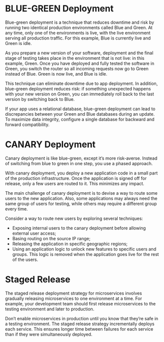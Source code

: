 # BLUE-GREEN Deployment

Blue-green deployment is a technique that reduces downtime and risk by running two identical production environments called Blue and Green.
At any time, only one of the environments is live, with the live environment serving all production traffic. For this example, Blue is currently live and Green is idle.

As you prepare a new version of your software, deployment and the final stage of testing takes place in the environment that is not live: in this example, Green. Once you have deployed and fully tested the software in Green, you switch the router so all incoming requests now go to Green instead of Blue. Green is now live, and Blue is idle.

This technique can eliminate downtime due to app deployment. In addition, blue-green deployment reduces risk: if something unexpected happens with your new version on Green, you can immediately roll back to the last version by switching back to Blue.

If your app uses a relational database, blue-green deployment can lead to discrepancies between your Green and Blue databases during an update. To maximize data integrity, configure a single database for backward and forward compatibility.

# CANARY Deployment

Canary deployment is like blue-green, except it’s more risk-averse. Instead of switching from blue to green in one step, you use a phased approach.

With canary deployment, you deploy a new application code in a small part of the production infrastructure. Once the application is signed off for release, only a few users are routed to it. This minimizes any impact.

The main challenge of canary deployment is to devise a way to route some users to the new application. Also, some applications may always need the same group of users for testing, while others may require a different group every time.

Consider a way to route new users by exploring several techniques:

 * Exposing internal users to the canary deployment before allowing external user access;
 * Basing routing on the source IP range;
 * Releasing the application in specific geographic regions;
 * Using an application logic to unlock new features to specific users and groups. This logic is removed when the application goes live for the rest of the users.

# Staged Release

The staged release deployment strategy for microservices involves gradually releasing microservices to one environment at a time. For example, your development team should first release microservices to the testing environment and later to production.

Don’t enable microservices in production until you know that they’re safe in a testing environment. The staged release strategy incrementally deploys each service. This ensures longer time between failures for each service than if they were simultaneously deployed.

   
